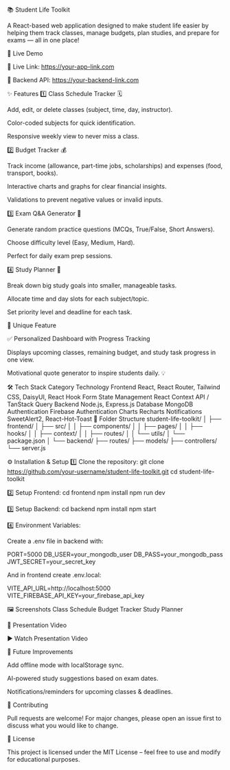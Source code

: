📚 Student Life Toolkit

A React-based web application designed to make student life easier by helping them track classes, manage budgets, plan studies, and prepare for exams — all in one place!

🚀 Live Demo

🔗 Live Link: https://your-app-link.com

🔗 Backend API: https://your-backend-link.com

✨ Features
1️⃣ Class Schedule Tracker 🗓️

Add, edit, or delete classes (subject, time, day, instructor).

Color-coded subjects for quick identification.

Responsive weekly view to never miss a class.

2️⃣ Budget Tracker 💰

Track income (allowance, part-time jobs, scholarships) and expenses (food, transport, books).

Interactive charts and graphs for clear financial insights.

Validations to prevent negative values or invalid inputs.

3️⃣ Exam Q&A Generator 📝

Generate random practice questions (MCQs, True/False, Short Answers).

Choose difficulty level (Easy, Medium, Hard).

Perfect for daily exam prep sessions.

4️⃣ Study Planner 📖

Break down big study goals into smaller, manageable tasks.

Allocate time and day slots for each subject/topic.

Set priority level and deadline for each task.

🌟 Unique Feature

✅ Personalized Dashboard with Progress Tracking

Displays upcoming classes, remaining budget, and study task progress in one view.

Motivational quote generator to inspire students daily. 💡

🛠️ Tech Stack
Category	Technology
Frontend	React, React Router, Tailwind CSS, DaisyUI, React Hook Form
State Management	React Context API / TanStack Query
Backend	Node.js, Express.js
Database	MongoDB
Authentication	Firebase Authentication
Charts	Recharts
Notifications	SweetAlert2, React-Hot-Toast
📂 Folder Structure
student-life-toolkit/
│
├── frontend/
│   ├── src/
│   │   ├── components/
│   │   ├── pages/
│   │   ├── hooks/
│   │   ├── context/
│   │   ├── routes/
│   │   └── utils/
│   └── package.json
│
└── backend/
    ├── routes/
    ├── models/
    ├── controllers/
    └── server.js

⚙️ Installation & Setup
1️⃣ Clone the repository:
git clone https://github.com/your-username/student-life-toolkit.git
cd student-life-toolkit

2️⃣ Setup Frontend:
cd frontend
npm install
npm run dev

3️⃣ Setup Backend:
cd backend
npm install
npm start

4️⃣ Environment Variables:

Create a .env file in backend with:

PORT=5000
DB_USER=your_mongodb_user
DB_PASS=your_mongodb_pass
JWT_SECRET=your_secret_key


And in frontend create .env.local:

VITE_API_URL=http://localhost:5000
VITE_FIREBASE_API_KEY=your_firebase_api_key

🖼️ Screenshots
Class Schedule	Budget Tracker	Study Planner

	
	
🎥 Presentation Video

▶️ Watch Presentation Video

📌 Future Improvements

Add offline mode with localStorage sync.

AI-powered study suggestions based on exam dates.

Notifications/reminders for upcoming classes & deadlines.

🤝 Contributing

Pull requests are welcome! For major changes, please open an issue first to discuss what you would like to change.

📝 License

This project is licensed under the MIT License – feel free to use and modify for educational purposes.
